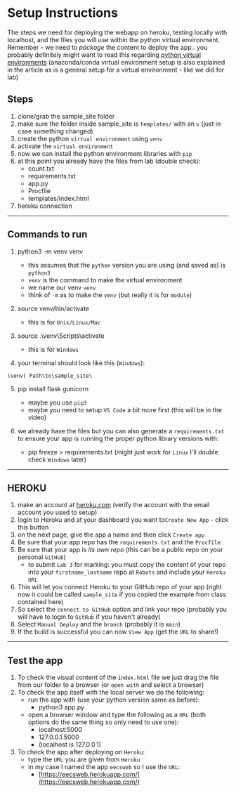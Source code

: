 # Setup Instructions

The steps we need for deploying the webapp on heroku, testing locally with localhost, and the files you will use within the python virtual environment. Remember - we need to _package_ the content to deploy the app.. you probably definitely might want to read this regarding [python virtual environments](https://medium.com/co-learning-lounge/create-virtual-environment-python-windows-2021-d947c3a3ca78) (anaconda/conda virtual environment setup is also explained in the article as is a general setup for a virtual environment - like we did for lab)

## Steps

1. clone/grab the sample_site folder
2. make sure the folder inside sample_site is `templates/` with an `s` (just in case something changed)
3. create the python `virtual environment` using `venv`
4. activate the `virtual environment`
5. now we can install the python environment libraries with `pip`
6. at this point you already have the files from lab (double check):
   - count.txt
   - requirements.txt
   - app.py
   - Procfile
   - templates/index.html
7. heroku connection

---

## Commands to run

1. python3 -m venv venv
   - this assumes that the `python` version you are using (and saved as) is `python3`
   - `venv` is the command to make the virtual environment
   - we name our venv `venv`
   - think of `-m` as to make the `venv` (but really it is for `module`)

2. source venv/bin/activate
   - this is for `Unix/Linux/Mac`

3. source .\venv\Scripts\activate
   - this is for `Windows`

4. your terminal should look like this (`Windows`):

``` Terminal
(venv) Path\to\sample_site\
```

5. pip install flask gunicorn
   - maybe you use `pip3`
   - maybe you need to setup `VS Code` a bit more first (this will be in the video)

6. we already have the files but you can also generate a `requirements.txt` to ensure your app is running the proper python library versions with:
   - pip freeze > requirements.txt  (might just work for `Linux` I'll double check `Windows` later)

---

## HEROKU

1. make an account at [heroku.com](https://www.heroku.com/) (verify the account with the email account you used to setup)
2. login to Heroku and at your dashboard you want to`Create New App` - click this button
3. on the next page, give the app a name and then click `Create app`
4. Be sure that your app repo has the `requirements.txt` and the `Procfile`
5. Be sure that your app is _its own repo_ (this can be a public repo on your personal `GitHub`)
   - to submit `Lab 3` for marking: you must copy the content of your repo into your `firstname_lastname` repo at `Robots` and include your `Heroku` `URL`
6. This will let you connect Heroku to your GitHub repo of your app (right now it could be called `sample_site` if you copied the example from class contained here)
7. So select the `connect to GitHub` option and link your repo (probably you will have to login to `GitHub` if you haven't already)
8. Select `Manual Deploy` and the `branch` (probably it is `main`)
9. If the build is successful you can now `View App` (get the `URL` to share!)


---

## Test the app

1. To check the visual content of the `index.html` file we just drag the file from our folder to a browser (or `open with` and select a browser)
2. To check the app itself with the local server we do the following:
   - run the app with (use your python version same as before): 
     - python3 app.py 
   - open a browser window and type the following as a `URL` (both options do the same thing so only need to use one):
     - localhost:5000
     - 127.0.0.1.5000
     - (localhost _is_ 127.0.0.1)
3. To check the app after deploying on `Heroku`:
   - type the `URL` you are given from `Heroku`
   - in my case I named the app `eecsweb` so I use the `URL`:
     - [https://eecsweb.herokuapp.com/](https://eecsweb.herokuapp.com/)
